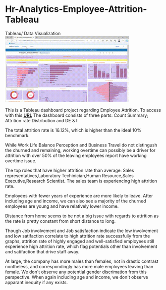 # Hr-Analytics-Employee-Attrition-Tableau
Tableau/ Data Visualization
![](GIF.gif)

This is a Tableau dashboard project regarding Employee Attrition.
To access with this [**URL**](https://public.tableau.com/app/profile/manjineshwaran.g/viz/HRanalytics_EmployeeAttrition_16965069069170/Dashboard1)
The dashboard consists of three parts: Count Summary; Attrition rate Distribution and DE & I

The total attrition rate is 16.12%, which is higher than the ideal 10% benchmark.

While Work Life Balance Perception and Business Travel do not distingush the churned and remaining, working overtime can possibly be a driver for attrition with over 50% of the leaving employees report have working overtime issue.

The top roles that have higher attrition rate than average: Sales representatives,Laboratory Techinician,Human Resource,Sales Executive,Research Scientist. The sales team is experiencing high attrition rate.

Employees with fewer years of experience are more likely to leave. After including age and income, we can also see a majority of the churned employees are young and have relatively lower income.

Distance from home seems to be not a big issue with regards to attrition as the rate is pretty constant from short distance to long.

Though Job involvement and Job satisfaction indicate the low involvement and low satifaction correlate to high attrition rate successfully from the graphs, attrition rate of highly engaged and well-satisfied employees still experience high attrition rate, which flag potentials other than involvement and satifaction that drive staff away.

At large, the company has more males than females, not in drastic contrast nontheless, and correspondingly has more male employees leaving than female. We don't observe any potential gender discrimation from this perspective. When again including age and income, we don't observe apparant inequity if any exists.
